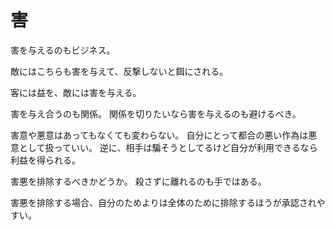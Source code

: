 # 害

害を与えるのもビジネス。

敵にはこちらも害を与えて、反撃しないと餌にされる。

客には益を、敵には害を与える。

害を与え合うのも関係。
関係を切りたいなら害を与えるのも避けるべき。

害意や悪意はあってもなくても変わらない。
自分にとって都合の悪い作為は悪意として扱っていい。
逆に、相手は騙そうとしてるけど自分が利用できるなら利益を得られる。

害悪を排除するべきかどうか。
殺さずに離れるのも手ではある。

害悪を排除する場合、自分のためよりは全体のために排除するほうが承認されやすい。
